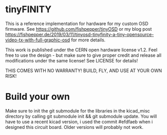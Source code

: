 # tinyFINITY

This is a reference implementation for hardware for my custom OSD firmware.
See 
https://github.com/fishpepper/tinyOSD
or my blog post
https://fishpepper.de/2019/03/11/tinyosd-tinyfinity-a-tiny-opensource-video-tx-with-full-graphic-osd
for more details.

This work is published under the CERN open hardware license v1.2. 
Feel free to use the design - but make sure to give proper credit 
and release all modifications under the same license! 
See LICENSE for details!

THIS COMES WITH NO WARRANTY! BUILD, FLY, AND USE AT YOUR OWN RISK!


# Build your own

Make sure to init the git submodule for the libraries in the
kicad_misc directory by calling git submodule init && git submodule update.
You will have to use a recent kicad version, i used the commit #efdfaeb
when i designed this circuit board. Older versions will probably not work.


